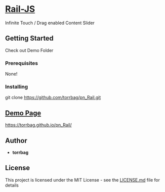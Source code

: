 # <a href="#">Rail-JS</a>

Infinite Touch / Drag enabled Content Slider

## Getting Started

Check out Demo Folder

### Prerequisites

None!

### Installing

git clone https://github.com/torrbag/pn_Rail.git

## <a href="https://torrbag.github.io/pn_Rail/">Demo Page</a>

https://torrbag.github.io/pn_Rail/

## Author

* **torrbag** 

## License

This project is licensed under the MIT License - see the [LICENSE.md](LICENSE.md) file for details

